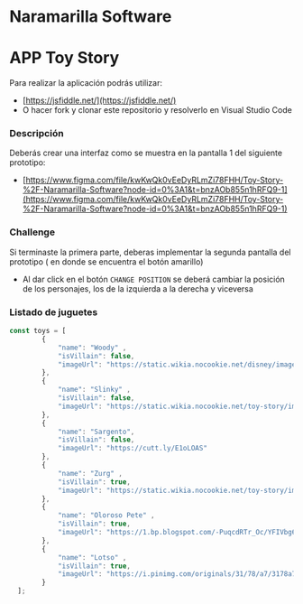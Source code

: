 # Naramarilla Software

# APP Toy Story
Para realizar la aplicación podrás utilizar:
- [https://jsfiddle.net/](https://jsfiddle.net/)
- O hacer fork y clonar este repositorio y resolverlo en Visual Studio Code

### Descripción
Deberás crear una interfaz como se muestra en la pantalla 1 del siguiente prototipo:
- [https://www.figma.com/file/kwKwQk0vEeDyRLmZi78FHH/Toy-Story-%2F-Naramarilla-Software?node-id=0%3A1&t=bnzAOb855n1hRFQ9-1](https://www.figma.com/file/kwKwQk0vEeDyRLmZi78FHH/Toy-Story-%2F-Naramarilla-Software?node-id=0%3A1&t=bnzAOb855n1hRFQ9-1)

### Challenge
Si terminaste la primera parte, deberas implementar la segunda pantalla del prototipo ( en donde se encuentra el botón amarillo)

- Al dar click en el botón `CHANGE POSITION` se deberá cambiar la posición de los personajes, los de la izquierda a la derecha y viceversa

### Listado de juguetes

```js
const toys = [
        {
            "name": "Woody" ,
            "isVillain": false,
            "imageUrl": "https://static.wikia.nocookie.net/disney/images/a/ab/Woody_4.png/revision/latest?cb=20161125135228&path-prefix=es" 
        },
        {
            "name": "Slinky" ,
            "isVillain": false,
            "imageUrl": "https://static.wikia.nocookie.net/toy-story/images/5/56/Slinky_dog.png/revision/latest/scale-to-width-down/252?cb=20141230153751&path-prefix=es"
        },
        {
            "name": "Sargento",
            "isVillain": false,
            "imageUrl": "https://cutt.ly/E1oLOAS"
        },
        {
            "name": "Zurg" ,
            "isVillain": true,
            "imageUrl": "https://static.wikia.nocookie.net/toy-story/images/3/35/Tumblr_static_zurg_%281%29.png/revision/latest?cb=20150121193343&path-prefix=es"
        },
        {
            "name": "Oloroso Pete" ,
            "isVillain": true,
            "imageUrl": "https://1.bp.blogspot.com/-PuqcdRTr_Oc/YFIVbg6WzqI/AAAAAAAAjiw/cOGPA7Q2-7wDcQpqfTTM8qqe0aQUA6B6ACNcBGAsYHQ/s2048/mattel-stinky-pete-figure.jpg"
        },
        {
            "name": "Lotso" ,
            "isVillain": true,
            "imageUrl": "https://i.pinimg.com/originals/31/78/a7/3178a7c81361f71a3e6dc2594f67a641.jpg"
        }
  ];
```